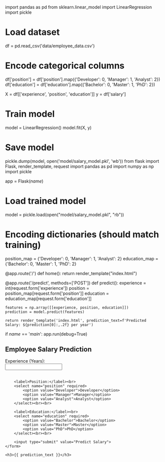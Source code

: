 import pandas as pd
from sklearn.linear_model import LinearRegression
import pickle

# Load dataset
df = pd.read_csv('data/employee_data.csv')

# Encode categorical columns
df['position'] = df['position'].map({'Developer': 0, 'Manager': 1, 'Analyst': 2})
df['education'] = df['education'].map({'Bachelor': 0, 'Master': 1, 'PhD': 2})

X = df[['experience', 'position', 'education']]
y = df['salary']

# Train model
model = LinearRegression()
model.fit(X, y)

# Save model
pickle.dump(model, open('model/salary_model.pkl', 'wb'))
from flask import Flask, render_template, request
import pandas as pd
import numpy as np
import pickle

app = Flask(_name_)

# Load trained model
model = pickle.load(open("model/salary_model.pkl", "rb"))

# Encoding dictionaries (should match training)
position_map = {'Developer': 0, 'Manager': 1, 'Analyst': 2}
education_map = {'Bachelor': 0, 'Master': 1, 'PhD': 2}

@app.route('/')
def home():
    return render_template("index.html")

@app.route('/predict', methods=['POST'])
def predict():
    experience = int(request.form['experience'])
    position = position_map[request.form['position']]
    education = education_map[request.form['education']]

    features = np.array([[experience, position, education]])
    prediction = model.predict(features)

    return render_template('index.html', prediction_text=f'Predicted Salary: ${prediction[0]:,.2f} per year')

if _name_ == '_main_':
    app.run(debug=True)
<!DOCTYPE html>
<html>
<head>
    <title>Employee Salary Predictor</title>
</head>
<body>
    <h2>Employee Salary Prediction</h2>
    <form method="POST" action="/predict">
        <label>Experience (Years):</label><br>
        <input type="number" name="experience" required><br><br>

        <label>Position:</label><br>
        <select name="position" required>
            <option value="Developer">Developer</option>
            <option value="Manager">Manager</option>
            <option value="Analyst">Analyst</option>
        </select><br><br>

        <label>Education:</label><br>
        <select name="education" required>
            <option value="Bachelor">Bachelor</option>
            <option value="Master">Master</option>
            <option value="PhD">PhD</option>
        </select><br><br>

        <input type="submit" value="Predict Salary">
    </form>

    <h3>{{ prediction_text }}</h3>
</body>
</html>

